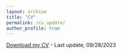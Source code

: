 ```yaml
---
layout: archive
title: "CV"
permalink: /cv_update/
author_profile: true
---
```


[Download my CV](https://yuriresende.github.io/Yuri_Fonseca_CV.pdf) - Last update, 09/28/2023
